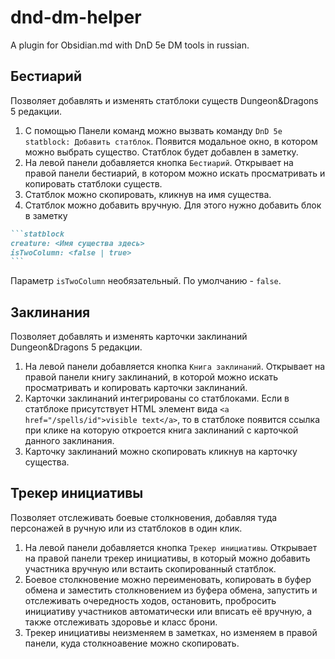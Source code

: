 # dnd-dm-helper
A plugin for Obsidian.md with DnD 5e DM tools in russian.

## Бестиарий

Позволяет добавлять и изменять статблоки существ Dungeon&Dragons 5 редакции.

1. С помощью Панели команд можно вызвать команду `DnD 5e statblock: Добавить статблок`. Появится модальное окно, в котором можно выбрать существо. Статблок будет добавлен в заметку.
2. На левой панели добавляется кнопка `Бестиарий`. Открывает на правой панели бестиарий, в котором можно искать просматривать и копировать статблоки существ.
3. Статблок можно скопировать, кликнув на имя существа.
4. Статблок можно добавить вручную. Для этого нужно добавить блок в заметку
````md
```statblock
creature: <Имя существа здесь>
isTwoColumn: <false | true>
```
````
Параметр `isTwoColumn` необязательный. По умолчанию - `false`.

## Заклинания

Позволяет добавлять и изменять карточки заклинаний Dungeon&Dragons 5 редакции.

1. На левой панели добавляется кнопка `Книга заклинаний`. Открывает на правой панели книгу заклинаний, в которой можно искать просматривать и копировать карточки заклинаний.
2. Карточки заклинаний интегрированы со статблоками. Если в статблоке присутствует HTML элемент вида `<a href="/spells/id">visible text</a>`, то в статблоке появится ссылка при клике на которую откроется книга заклинаний с карточкой данного заклинания.
3. Карточку заклинаний можно скопировать кликнув на карточку существа.

## Трекер инициативы

Позволяет отслеживать боевые столкновения, добавляя туда персонажей в ручную или из статблоков в один клик.

1. На левой панели добавляется кнопка `Трекер инициативы`. Открывает на правой панели трекер инициативы, в который можно добавить участника вручную или встаить скопированный статблок.
2. Боевое столкновение можно переименовать, копировать в буфер обмена  и заместить столкновением из буфера обмена, запустить и отслеживать очередность ходов, остановить, пробросить инициативу участников автоматически или вписать её вручную, а также отслеживать здоровье и класс брони.
3. Трекер инициативы неизменяем в заметках, но изменяем в правой панели, куда столкноавение можно скопировать.
